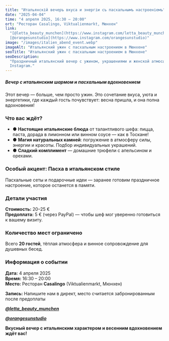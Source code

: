 ```yaml
---
title: "Итальянскій вечеръ вкуса и энергіи съ пасхальнымъ настроеніемъ"
date: "2025-04-04"
time: "4 апреля 2025, 16:30 – 20:00"
ort: "Ресторан Casalingo, Viktualienmarkt, Мюнхен"
link:
  "[@letta_beauty_munchen](https://www.instagram.com/letta_beauty_munchen),
  [@orangesunstudio](https://www.instagram.com/orangesunstudio)"
image: "/images/italien_abend_event.webp"
imageAlt: "Итальянский ужин с пасхальным настроением в Мюнхене"
seoTitle: "Итальянский ужин с пасхальным настроением в Мюнхене"
seoDescription:
  "Праздничный итальянский вечер с ужином, украшениями и женской атмосферой в Мюнхене 4 апреля. Регистрируйтесь через
  Instagram."
---
```


##### Вечер с итальянским шармом и пасхальным вдохновением

Этот вечер — больше, чем просто ужин. Это сочетание вкуса, уюта и энергетики, где каждый гость почувствует: весна
пришла, и она полна вдохновения!

### Что вас ждёт?

- ● **Настоящие итальянские блюда** от талантливого шефа: пицца, паста, дорада в лимонном или винном соусе — как в
  Тоскане!
- ● **Магия натуральных камней**: погружение в атмосферу силы, энергии и красоты. Подбор индивидуальных украшений.
- ● **Сладкий комплимент** — домашние трюфели с апельсином и орехами.

### Особый акцент: Пасха в итальянском стиле

Пасхальные сеты и подарочные идеи — заранее готовим праздничное настроение, которое останется в памяти.

### Детали участия

**Стоимость:** 20–25 €  
 **Предоплата:** 5 € (через PayPal) — чтобы шеф мог уверенно готовиться к вашему визиту.

### Количество мест ограничено

Всего **20 гостей**, тёплая атмосфера и винное сопровождение для душевных бесед.

### **Информация о событии**

**Дата:** 4 апреля 2025  
**Время:** 16:30 – 20:00  
**Место:** Ресторан **Casalingo** (Viktualienmarkt, Мюнхен)

**Запись:** Напишите нам в директ, место считается забронированным после предоплаты

**_[@letta_beauty_munchen](https://www.instagram.com/letta_viletta?igsh=MXhlcGcyZGM0enl0Yw==)_**

**_[@orangesunstudio](https://www.instagram.com/orangesunstudio)_**

**Вкусный вечер с итальянским характером и весенним вдохновением ждёт вас!**
